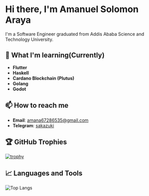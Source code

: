 # Hi there, I'm Amanuel Solomon Araya

I'm a Software Engineer graduated from Addis Ababa Science and Technology University.

## 🌱 What I'm learning(Currently)
- **Flutter**
- **Haskell**
- **Cardano Blockchain (Plutus)**
- **Golang**
- **Godot**

## 📫 How to reach me
- **Email**: [amana67286535@gmail.com](mailto:amana67286535@gmail.com)
- **Telegram**: [sakazuki](https://t.me/sakazuki)

## 🏆 GitHub Trophies
[![trophy](https://github-profile-trophy.vercel.app/?username=Amansolo9&theme=onedark)](https://github.com/ryo-ma/github-profile-trophy)

## 📈 Languages and Tools
![Top Langs](https://github-readme-stats.vercel.app/api/top-langs/?username=Amansolo9&layout=compact&theme=radical)

